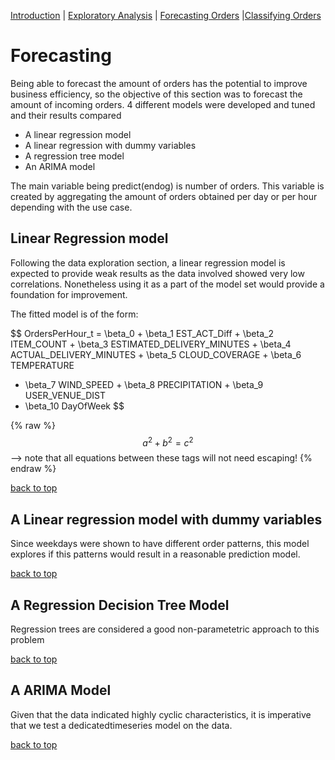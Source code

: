 [Introduction](./../../index.md) | [Exploratory Analysis](./../pages/data_exploration.md) | [Forecasting Orders](./../pages/order_forecasting.md) |[Classifying Orders](./../pages/order_classification.md)

# Forecasting

Being able to forecast the amount of orders has the potential to
improve business efficiency, so the objective of this section was to
forecast the amount of incoming orders. 4 different models were
developed and tuned and their results compared

- A linear regression model
- A linear regression with dummy variables
- A regression tree model
- An ARIMA model

The main variable being predict(endog) is number of orders. This
variable is created by aggregating the amount of orders obtained per
day or per hour depending with the use case.

## Linear Regression model

Following the data exploration section, a linear regression model is
expected to provide weak results as the data involved showed very low
correlations. Nonetheless using it as a part of the model set would
provide a foundation for improvement.

The fitted model is of the form:

$$ OrdersPerHour_t = \beta_0 + \beta_1 EST_ACT_Diff + \beta_2
ITEM_COUNT + \beta_3 ESTIMATED_DELIVERY_MINUTES + \beta_4
ACTUAL_DELIVERY_MINUTES + \beta_5 CLOUD_COVERAGE + \beta_6 TEMPERATURE
+ \beta_7 WIND_SPEED + \beta_8 PRECIPITATION + \beta_9 USER_VENUE_DIST
+ \beta_10 DayOfWeek $$

{% raw %}
  $$a^2 + b^2 = c^2$$ --> note that all equations between these tags will not need escaping! 
 {% endraw %}


[back to top](./../pages/order_forecasting.md)

## A Linear regression model with dummy variables

Since weekdays were shown to have different order patterns, this model
explores if this patterns would result in a reasonable prediction
model.

[back to top](./../pages/order_forecasting.md)


## A Regression Decision Tree Model
Regression trees are considered a good non-parametetric approach to this problem

[back to top](./../pages/order_forecasting.md)

## A ARIMA Model

Given that the data indicated highly cyclic characteristics, it is
imperative that we test a dedicatedtimeseries model on the data.

[back to top](./../pages/order_forecasting.md)

